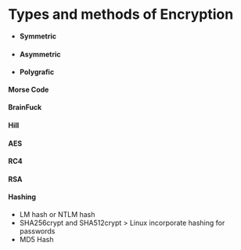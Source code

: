 # Types and methods of Encryption

* **Symmetric**
* #### Asymmetric
*   #### Polygrafic



**Morse Code**

#### BrainFuck

#### Hill

#### AES

#### RC4

#### RSA

#### Hashing

* LM hash or NTLM hash
* SHA256crypt and SHA512crypt > Linux incorporate hashing for passwords
* MD5 Hash

